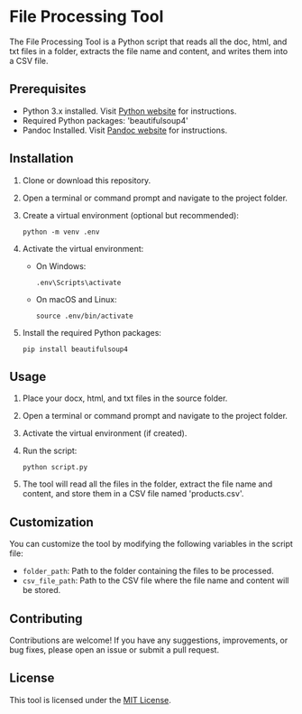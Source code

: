 # File Processing Tool

The File Processing Tool is a Python script that reads all the doc, html, and txt files in a folder, extracts the file name and content, and writes them into a CSV file.

## Prerequisites

- Python 3.x installed. Visit [Python website](https://www.python.org/downloads/) for instructions.
- Required Python packages: 'beautifulsoup4'
- Pandoc Installed. Visit [Pandoc website](https://pandoc.org/installing.html) for instructions.

## Installation

1. Clone or download this repository.

2. Open a terminal or command prompt and navigate to the project folder.

3. Create a virtual environment (optional but recommended):
   ```
   python -m venv .env
   ```

4. Activate the virtual environment:
   - On Windows:
     ```
     .env\Scripts\activate
     ```
   - On macOS and Linux:
     ```
     source .env/bin/activate
     ```

5. Install the required Python packages:
   ```
   pip install beautifulsoup4
   ```

## Usage

1. Place your docx, html, and txt files in the source folder.

2. Open a terminal or command prompt and navigate to the project folder.

3. Activate the virtual environment (if created).

4. Run the script:
   ```
   python script.py
   ```

5. The tool will read all the files in the folder, extract the file name and content, and store them in a CSV file named 'products.csv'.

## Customization

You can customize the tool by modifying the following variables in the script file:

- `folder_path`: Path to the folder containing the files to be processed.
- `csv_file_path`: Path to the CSV file where the file name and content will be stored.

## Contributing

Contributions are welcome! If you have any suggestions, improvements, or bug fixes, please open an issue or submit a pull request.

## License

This tool is licensed under the [MIT License](LICENSE).